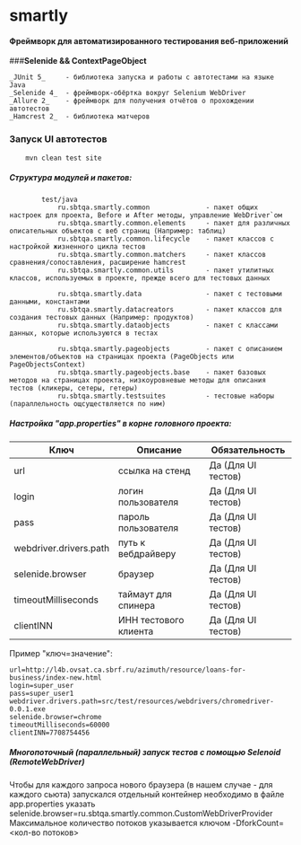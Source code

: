 # smartly
#### Фреймворк для автоматизированного тестирования веб-приложений

###**Selenide && ContextPageObject**

    _JUnit 5_     - библиотека запуска и работы с автотестами на языке Java
    _Selenide 4_  - фреймворк-обёртка вокруг Selenium WebDriver
    _Allure 2_    - фреймворк для получения отчётов о прохождении автотестов
    _Нamcrest 2_  - библиотека матчеров

### Запуск UI автотестов

        mvn clean test site


##### Структура модулей и пакетов:

            test/java
                ru.sbtqa.smartly.common              - пакет общих настроек для проекта, Before и After методы, управление WebDriver`ом
                ru.sbtqa.smartly.common.elements     - пакет для различных описательных объектов с веб страниц (Например: таблиц)
                ru.sbtqa.smartly.common.lifecycle    - пакет классов с настройкой жизненного цикла тестов
                ru.sbtqa.smartly.common.matchers     - пакет классов сравнения/сопоставления, расширение hamcrest
                ru.sbtqa.smartly.common.utils        - пакет утилитных классов, используемых в проекте, прежде всего для тестовых данных

                ru.sbtqa.smartly.data                - пакет c тестовыми данными, константами
                ru.sbtqa.smartly.datacreators        - пакет классов для создания тестовых данных (Например: продуктов)
                ru.sbtqa.smartly.dataobjects         - пакет с классами данных, которые используются в тестах

                ru.sbtqa.smartly.pageobjects         - пакет с описанием элементов/объектов на страницах проекта (PageObjects или PageObjectsContext)
                ru.sbtqa.smartly.pageobjects.base    - пакет базовых методов на страницах проекта, низкоуровневые методы для описания тестов (кликеры, сетеры, гетеры)
                ru.sbtqa.smartly.testsuites          - тестовые наборы (параллельность ощсуществляется по ним)

##### Настройка "app.properties" в корне головного проекта:

| Ключ                    |Описание                                 | Обязательность
| ------------------------|-----------------------------------------|----------------
| url                     | ссылка на стенд                         | Да (Для UI тестов)
| login                   | логин пользователя                      | Да (Для UI тестов)
| pass                    | пароль пользователя                     | Да (Для UI тестов)
| webdriver.drivers.path  | путь к вебдрайверу                      | Да (Для UI тестов)
| selenide.browser        | браузер                                 | Да (Для UI тестов)
| timeoutMilliseconds     | таймаут для спинера                     | Да (Для UI тестов)
| clientINN               | ИНН тестового клиента                   | Да (Для UI тестов)

Пример "ключ=значение":

    url=http://l4b.ovsat.ca.sbrf.ru/azimuth/resource/loans-for-business/index-new.html
    login=super_user
    pass=super_user1
    webdriver.drivers.path=src/test/resources/webdrivers/chromedriver-0.0.1.exe
    selenide.browser=chrome
    timeoutMilliseconds=60000
    clientINN=7708754456

##### Многопоточный (параллельный) запуск тестов с помощью Selenoid (RemoteWebDriver)

Чтобы для каждого запроса нового браузера (в нашем случае - для каждого сьюта) запускался отдельный контейнер
необходимо в файле app.properties указать selenide.browser=ru.sbtqa.smartly.common.CustomWebDriverProvider
Максимальное количество потоков указывается ключом -DforkCount=<кол-во потоков>
